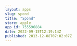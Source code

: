 ```yaml
---
layout: apps
slug: spond
title: "Spond"
store: apple
app_id: 755596884
date: 2022-09-15T12:19:14Z
published: 2013-12-08T07:02:07Z
---
```

